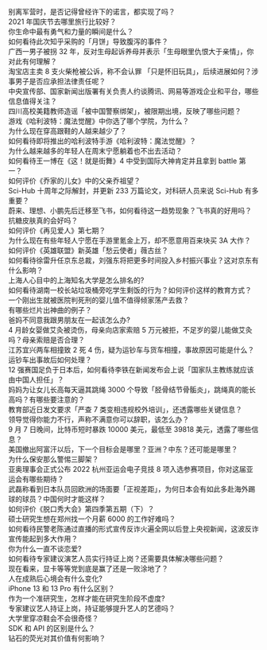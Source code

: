 别离军营时，是否记得曾经许下的诺言，都实现了吗？  
2021 年国庆节去哪里旅行比较好？  
你生命中最有勇气和力量的瞬间是什么？  
如何看待此次知乎采购的「月饼」导致腹泻的事件？  
广西一男子被拐 32 年，反对生母起诉养母并表示「生母眼里仇恨大于亲情」，你对此有何理解？  
淘宝店主卖 8 支火柴枪被公诉，称不会认罪 「只是怀旧玩具」，后续进展如何？涉事男子是否应承担法律责任呢？  
中央宣传部、国家新闻出版署有关负责人约谈腾讯、网易等游戏企业和平台，哪些信息值得关注？  
四川高校美籍教师造谣「被中国警察绑架」，被限期出境，反映了哪些问题？  
游戏《哈利波特：魔法觉醒》中你选了哪个学院，为什么？  
为什么现在穿高跟鞋的人越来越少了？  
如何看待即将推出的哈利波特手游《哈利波特：魔法觉醒》？  
为什么越来越多的年轻人在周末宁愿躺着也不出去活动？  
如何看待王一博在《这！就是街舞》4 中受到国际大神肯定并且拿到 battle 第一？  
如何评价《乔家的儿女》中的父亲乔祖望？  
Sci-Hub 十周年之际解封，并更新 233 万篇论文，对科研人员来说 Sci-Hub 有多重要？  
蔚来、理想、小鹏先后迁移至飞书，如何看待这一趋势现象？飞书真的好用吗？  
抗糖皮肤真的会好吗？  
如何评价《再见爱人》第七期？  
为什么现在有些年轻人宁愿在手游里氪金上万，却不愿意用百来块买 3A 大作？  
如何评价《英雄联盟》新英雄「愁云使者」薇古丝？  
如何看待徐雷升任京东总裁，刘强东将把更多时间投入乡村振兴事业？这对京东有什么影响？  
上海人心目中的上海知名大学是怎么排名的?  
如何看待湖南一校长站垃圾桶旁吃学生剩饭的行为？如何评价这样的教育方式？  
一个刚出生就被医院判死刑的婴儿值不值得倾家荡产去救？  
有哪些烂片出神曲的例子？  
爸妈不同意我跟男朋友在一起该怎么办?  
4 月龄女婴做艾灸被烫伤，母亲向店家索赔 5 万元被拒，不足岁的婴儿能做艾灸吗？母亲索赔是否合理？  
江苏宜兴两车相撞致 2 死 4 伤，疑为运钞车与货车相撞，事故原因可能是什么？运钞车出事故后如何处理？  
12 强赛国足负于日本后，如何看待李铁在新闻发布会上说「国家队主教练就应该由中国人担任」？  
妈妈为让女儿长高每天逼其跳绳 3000 个导致「胫骨结节骨骺炎」，跳绳真的能长高吗？有哪些要注意的？  
教育部近日发文要求「严查 7 类变相违规校外培训」，还透露哪些关键信息？  
领导觉得你能力不行，声称不满意你可以辞职，该怎么办？  
9 月 7 日晚间，比特币短时暴跌 10000 美元，最低至  39818 美元，透露了哪些信息？  
美国撤出阿富汗以后，下一个目标会是哪里？亚洲？中东？还可能是哪里？  
为什么保安那么警惕三脚架？  
亚奥理事会正式公布 2022 杭州亚运会电子竞技 8 项入选参赛项目，你对这届亚运会有哪些期待？  
武磊称看到日本队员回欧洲的场面要「正视差距」，为何日本会有如此多赴海外踢球的球员？中国何时才能这样？  
如何评价《脱口秀大会》第四季第五期（下）？  
硕士研究生想在郑州找一个月薪 6000 的工作好难吗？  
如何看待民警老陈通过直播的形式宣传反诈火遍全网以后登上央视新闻，这波反诈宣传能起到多大作用？  
你为什么一直不谈恋爱?  
如何看待专家建议演艺人员实行持证上岗？还需要具体解决哪些问题？  
现在看来，显卡等等党到底是赢了还是一败涂地了？  
人在成熟后心境会有什么变化?  
iPhone 13 和 13 Pro 有什么区别？  
作为一个准研究生，怎样才能在研究生阶段不虚度?  
专家建议艺人持证上岗，持证能够提升艺人的艺德吗？  
大学里穿凉鞋会不会很奇怪？  
SDK 和 API 的区别是什么？  
钻石的荧光对其价值有何影响？  
